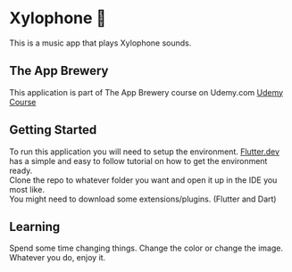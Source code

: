 # Xylophone 🎹
This is a music app that plays Xylophone sounds. 

## The App Brewery
This application is part of The App Brewery course on Udemy.com
[Udemy Course](https://www.udemy.com/course/flutter-bootcamp-with-dart/?referralCode=2B7724A180C0502A2547)

## Getting Started
To run this application you will need to setup the environment.
[Flutter.dev](https://flutter.dev/docs/get-started/install) has a simple and easy to follow tutorial
on how to get the environment ready. <br>
Clone the repo to whatever folder you want and open it up in the IDE you most like. <br>
You might need to download some extensions/plugins. (Flutter and Dart)

## Learning
Spend some time changing things. Change the color or change the image. Whatever you do, enjoy it.
